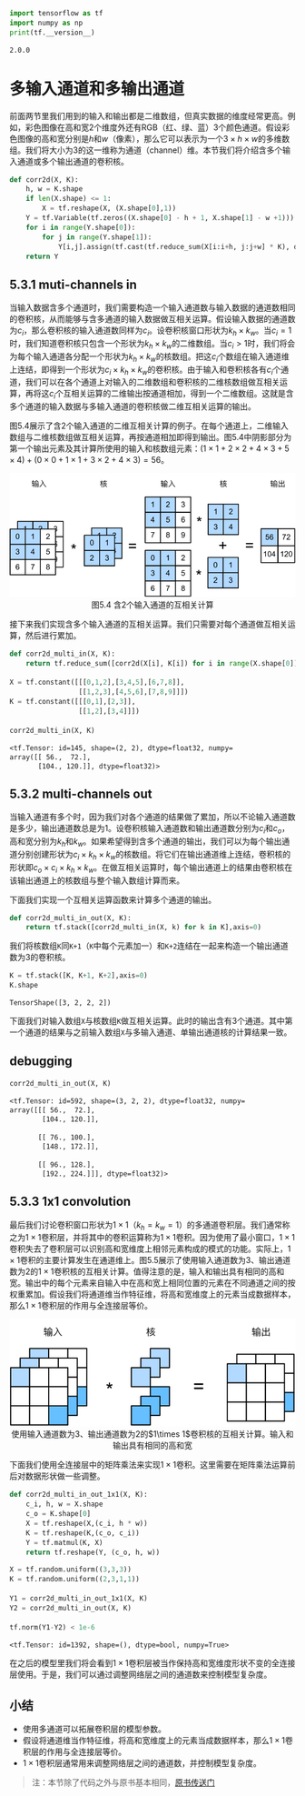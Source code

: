 

```python
import tensorflow as tf
import numpy as np
print(tf.__version__)
```

    2.0.0


# 多输入通道和多输出通道

前面两节里我们用到的输入和输出都是二维数组，但真实数据的维度经常更高。例如，彩色图像在高和宽2个维度外还有RGB（红、绿、蓝）3个颜色通道。假设彩色图像的高和宽分别是$h$和$w$（像素），那么它可以表示为一个$3\times h\times w$的多维数组。我们将大小为3的这一维称为通道（channel）维。本节我们将介绍含多个输入通道或多个输出通道的卷积核。


```python
def corr2d(X, K):
    h, w = K.shape
    if len(X.shape) <= 1:
        X = tf.reshape(X, (X.shape[0],1))
    Y = tf.Variable(tf.zeros((X.shape[0] - h + 1, X.shape[1] - w +1)))
    for i in range(Y.shape[0]):
        for j in range(Y.shape[1]):
            Y[i,j].assign(tf.cast(tf.reduce_sum(X[i:i+h, j:j+w] * K), dtype=tf.float32))
    return Y
```

## 5.3.1 muti-channels in

当输入数据含多个通道时，我们需要构造一个输入通道数与输入数据的通道数相同的卷积核，从而能够与含多通道的输入数据做互相关运算。假设输入数据的通道数为$c_i$，那么卷积核的输入通道数同样为$c_i$。设卷积核窗口形状为$k_h\times k_w$。当$c_i=1$时，我们知道卷积核只包含一个形状为$k_h\times k_w$的二维数组。当$c_i > 1$时，我们将会为每个输入通道各分配一个形状为$k_h\times k_w$的核数组。把这$c_i$个数组在输入通道维上连结，即得到一个形状为$c_i\times k_h\times k_w$的卷积核。由于输入和卷积核各有$c_i$个通道，我们可以在各个通道上对输入的二维数组和卷积核的二维核数组做互相关运算，再将这$c_i$个互相关运算的二维输出按通道相加，得到一个二维数组。这就是含多个通道的输入数据与多输入通道的卷积核做二维互相关运算的输出。

图5.4展示了含2个输入通道的二维互相关计算的例子。在每个通道上，二维输入数组与二维核数组做互相关运算，再按通道相加即得到输出。图5.4中阴影部分为第一个输出元素及其计算所使用的输入和核数组元素：$(1\times1+2\times2+4\times3+5\times4)+(0\times0+1\times1+3\times2+4\times3)=56$。


<div align=center>
<img  src="../img/chapter05/5.3_conv_multi_in.svg"/>
</div>
<div align=center>图5.4 含2个输入通道的互相关计算</div>


接下来我们实现含多个输入通道的互相关运算。我们只需要对每个通道做互相关运算，然后进行累加。


```python
def corr2d_multi_in(X, K):
    return tf.reduce_sum([corr2d(X[i], K[i]) for i in range(X.shape[0])],axis=0)

X = tf.constant([[[0,1,2],[3,4,5],[6,7,8]],
                 [[1,2,3],[4,5,6],[7,8,9]]])
K = tf.constant([[[0,1],[2,3]],
                 [[1,2],[3,4]]])

corr2d_multi_in(X, K)
```




    <tf.Tensor: id=145, shape=(2, 2), dtype=float32, numpy=
    array([[ 56.,  72.],
           [104., 120.]], dtype=float32)>



## 5.3.2 multi-channels out

当输入通道有多个时，因为我们对各个通道的结果做了累加，所以不论输入通道数是多少，输出通道数总是为1。设卷积核输入通道数和输出通道数分别为$c_i$和$c_o$，高和宽分别为$k_h$和$k_w$。如果希望得到含多个通道的输出，我们可以为每个输出通道分别创建形状为$c_i\times k_h\times k_w$的核数组。将它们在输出通道维上连结，卷积核的形状即$c_o\times c_i\times k_h\times k_w$。在做互相关运算时，每个输出通道上的结果由卷积核在该输出通道上的核数组与整个输入数组计算而来。

下面我们实现一个互相关运算函数来计算多个通道的输出。


```python
def corr2d_multi_in_out(X, K):
    return tf.stack([corr2d_multi_in(X, k) for k in K],axis=0)
```

我们将核数组`K`同`K+1`（`K`中每个元素加一）和`K+2`连结在一起来构造一个输出通道数为3的卷积核。


```python
K = tf.stack([K, K+1, K+2],axis=0)
K.shape
```




    TensorShape([3, 2, 2, 2])



下面我们对输入数组`X`与核数组`K`做互相关运算。此时的输出含有3个通道。其中第一个通道的结果与之前输入数组`X`与多输入通道、单输出通道核的计算结果一致。

## debugging


```python
corr2d_multi_in_out(X, K)
```




    <tf.Tensor: id=592, shape=(3, 2, 2), dtype=float32, numpy=
    array([[[ 56.,  72.],
            [104., 120.]],
    
           [[ 76., 100.],
            [148., 172.]],
    
           [[ 96., 128.],
            [192., 224.]]], dtype=float32)>



## 5.3.3 1x1 convolution

最后我们讨论卷积窗口形状为$1\times 1$（$k_h=k_w=1$）的多通道卷积层。我们通常称之为$1\times 1$卷积层，并将其中的卷积运算称为$1\times 1$卷积。因为使用了最小窗口，$1\times 1$卷积失去了卷积层可以识别高和宽维度上相邻元素构成的模式的功能。实际上，$1\times 1$卷积的主要计算发生在通道维上。图5.5展示了使用输入通道数为3、输出通道数为2的$1\times 1$卷积核的互相关计算。值得注意的是，输入和输出具有相同的高和宽。输出中的每个元素来自输入中在高和宽上相同位置的元素在不同通道之间的按权重累加。假设我们将通道维当作特征维，将高和宽维度上的元素当成数据样本，那么$1\times 1$卷积层的作用与全连接层等价。

<div align=center>
<img  src="../img/chapter05/5.3_conv_1x1.svg"/>
</div>
<div align=center>使用输入通道数为3、输出通道数为2的$1\times 1$卷积核的互相关计算。输入和输出具有相同的高和宽</div>

下面我们使用全连接层中的矩阵乘法来实现$1\times 1$卷积。这里需要在矩阵乘法运算前后对数据形状做一些调整。


```python
def corr2d_multi_in_out_1x1(X, K):
    c_i, h, w = X.shape
    c_o = K.shape[0]
    X = tf.reshape(X,(c_i, h * w))
    K = tf.reshape(K,(c_o, c_i))
    Y = tf.matmul(K, X)
    return tf.reshape(Y, (c_o, h, w))
```


```python
X = tf.random.uniform((3,3,3))
K = tf.random.uniform((2,3,1,1))

Y1 = corr2d_multi_in_out_1x1(X, K)
Y2 = corr2d_multi_in_out(X, K)

tf.norm(Y1-Y2) < 1e-6
```




    <tf.Tensor: id=1392, shape=(), dtype=bool, numpy=True>



在之后的模型里我们将会看到$1\times 1$卷积层被当作保持高和宽维度形状不变的全连接层使用。于是，我们可以通过调整网络层之间的通道数来控制模型复杂度。


## 小结

* 使用多通道可以拓展卷积层的模型参数。
* 假设将通道维当作特征维，将高和宽维度上的元素当成数据样本，那么$1\times 1$卷积层的作用与全连接层等价。
* $1\times 1$卷积层通常用来调整网络层之间的通道数，并控制模型复杂度。

> 注：本节除了代码之外与原书基本相同，[原书传送门](https://zh.d2l.ai/chapter_convolutional-neural-networks/channels.html)